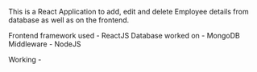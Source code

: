 This is a React Application to add, edit and delete Employee details from database as well as on the frontend.

Frontend framework used - ReactJS
Database worked on - MongoDB
Middleware - NodeJS

Working -

